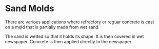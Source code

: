 
# Sand Molds

There are various applications where refractory or reguar concrete is cast on a mold that is partially made from wet sand.

The sand is wetted so that it holds its shape.
It is then covered in wet newspaper.
Concrete is then applied directly to the newspaper.

